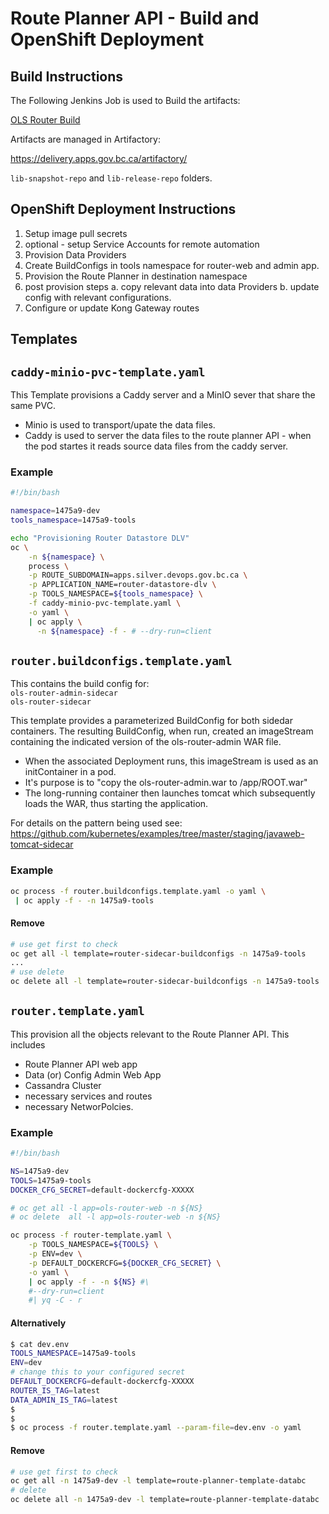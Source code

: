 # Route Planner API - Build and OpenShift Deployment

## Build Instructions

The Following Jenkins Job is used to Build the artifacts:

 [OLS Router Build](https://cis.apps.gov.bc.ca/int/view/LOC/job/ols/job/OLS%20OSS%20Jobs/job/OLS%20Router%20Build/)

Artifacts are managed in Artifactory:

https://delivery.apps.gov.bc.ca/artifactory/

`lib-snapshot-repo` and   `lib-release-repo` folders.


## OpenShift Deployment Instructions

1. Setup image pull secrets
2. optional - setup Service Accounts for remote automation
3. Provision Data Providers
4. Create BuildConfigs in tools namespace for router-web and admin app.
5. Provision the Route Planner in destination namespace
6. post provision steps
   a. copy relevant data into data Providers
   b. update config with relevant configurations.
7. Configure or update Kong Gateway routes

## Templates

## `caddy-minio-pvc-template.yaml`

This Template provisions a Caddy server and a MinIO sever that share the same PVC.
* Minio is used to transport/upate the data files.
* Caddy is used to server the data files to the route planner API - when the pod startes it reads source data files from the caddy server.

### Example
```bash
#!/bin/bash

namespace=1475a9-dev
tools_namespace=1475a9-tools

echo "Provisioning Router Datastore DLV"
oc \
    -n ${namespace} \
    process \
    -p ROUTE_SUBDOMAIN=apps.silver.devops.gov.bc.ca \
    -p APPLICATION_NAME=router-datastore-dlv \
    -p TOOLS_NAMESPACE=${tools_namespace} \
    -f caddy-minio-pvc-template.yaml \
    -o yaml \
    | oc apply \
      -n ${namespace} -f - # --dry-run=client
```

## `router.buildconfigs.template.yaml`

This contains the build config for:  
`ols-router-admin-sidecar`  
`ols-router-sidecar`

This template provides a parameterized BuildConfig for both sidedar containers.
The resulting BuildConfig, when run, created an imageStream containing the indicated version of the ols-router-admin WAR file.

  * When the associated Deployment runs, this imageStream is used as an initContainer in a pod.
  * It's purpose is to "copy the ols-router-admin.war to /app/ROOT.war"
  * The long-running container then launches tomcat which subsequently loads the WAR, thus starting the application.

For details on the pattern being used see:
  https://github.com/kubernetes/examples/tree/master/staging/javaweb-tomcat-sidecar

### Example  
```bash
oc process -f router.buildconfigs.template.yaml -o yaml \
 | oc apply -f - -n 1475a9-tools
```
#### Remove
```bash
# use get first to check
oc get all -l template=router-sidecar-buildconfigs -n 1475a9-tools
...
# use delete
oc delete all -l template=router-sidecar-buildconfigs -n 1475a9-tools
```

## `router.template.yaml`

This provision all the objects relevant to the Route Planner API.  This includes

* Route Planner API web app
* Data (or) Config Admin Web App
* Cassandra Cluster
* necessary services and routes
* necessary NetworPolcies.

### Example

```bash
#!/bin/bash

NS=1475a9-dev
TOOLS=1475a9-tools
DOCKER_CFG_SECRET=default-dockercfg-XXXXX

# oc get all -l app=ols-router-web -n ${NS}
# oc delete  all -l app=ols-router-web -n ${NS}

oc process -f router-template.yaml \
    -p TOOLS_NAMESPACE=${TOOLS} \
    -p ENV=dev \
    -p DEFAULT_DOCKERCFG=${DOCKER_CFG_SECRET} \
    -o yaml \
    | oc apply -f - -n ${NS} #\
    #--dry-run=client
    #| yq -C - r
```
#### Alternatively  
```bash
$ cat dev.env
TOOLS_NAMESPACE=1475a9-tools
ENV=dev
# change this to your configured secret
DEFAULT_DOCKERCFG=default-dockercfg-XXXXX
ROUTER_IS_TAG=latest
DATA_ADMIN_IS_TAG=latest
$
$
$ oc process -f router.template.yaml --param-file=dev.env -o yaml

```

#### Remove

```bash
# use get first to check
oc get all -n 1475a9-dev -l template=route-planner-template-databc
# delete
oc delete all -n 1475a9-dev -l template=route-planner-template-databc
```
